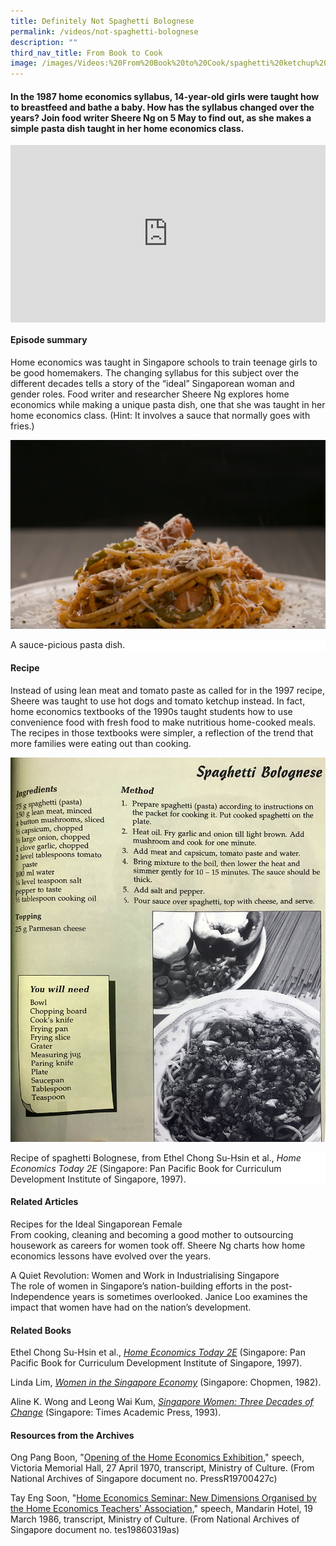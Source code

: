 ```yaml
---
title: Definitely Not Spaghetti Bolognese
permalink: /videos/not-spaghetti-bolognese
description: ""
third_nav_title: From Book to Cook
image: /images/Videos:%20From%20Book%20to%20Cook/spaghetti%20ketchup%20measuring%20technique.png
---
```

#### In the 1987 home economics syllabus, 14-year-old girls were taught how to breastfeed and bathe a baby. How has the syllabus changed over the years? Join food writer Sheere Ng on 5 May to find out, as she makes a simple pasta dish taught in her home economics class.

<style>.embed-container {position: relative; padding-bottom: 56.25%; height: 0; overflow: hidden; max-width: 100%; } .embed-container iframe, .embed-container object, .embed-container embed { position: absolute; top: 0; left: 0; width: 100%; height: 100%; }</style><div class='embed-container'><iframe src="https://www.youtube.com/embed/w_d1IQKeguM" frameborder='0' allowfullscreen></iframe></div>

#### **Episode summary** ####
Home economics was taught in Singapore schools to train teenage girls to be good homemakers. The changing syllabus for this subject over the different decades tells a story of the “ideal” Singaporean woman and gender roles. Food writer and researcher Sheere Ng explores home economics while making a unique pasta dish, one that she was taught in her home economics class. (Hint: It involves a sauce that normally goes with fries.)

![](/images/Videos:%20From%20Book%20to%20Cook/spaghetti%20ketchup.png)
<div style="background-color: white;">A sauce-picious pasta dish.</div>


#### **Recipe**
Instead of using lean meat and tomato paste as called for in the 1997 recipe, Sheere was taught to use hot dogs and tomato ketchup instead. In fact, home economics textbooks of the 1990s taught students how to use convenience food with fresh food to make nutritious home-cooked meals. The recipes in those textbooks were simpler, a reflection of the trend that more families were eating out than cooking.  

![](/images/Videos:%20From%20Book%20to%20Cook/home%20econs%20recipe.jpg)
<div style="background-color: white;">Recipe of spaghetti Bolognese, from Ethel Chong Su-Hsin et al., <i>Home Economics Today 2E</i> (Singapore: Pan Pacific Book for Curriculum Development Institute of Singapore, 1997).</div>

#### **Related Articles**
<a style="text-decoration: none;" href="/vol-13/issue-4/jan-mar-2018/ideal-sgporean-female"> Recipes for the Ideal Singaporean Female</a>
<br>From cooking, cleaning and becoming a good mother to outsourcing housework as careers for women took off. Sheere Ng charts how home economics lessons have evolved over the years.

<a style="text-decoration: none;" href="/vol-10/issue-2/jul-sep-2014/nation-building-women-singapore">A Quiet Revolution: Women and Work in Industrialising Singapore</a>
<br>The role of women in Singapore’s nation-building efforts in the post-Independence years is sometimes overlooked. Janice Loo examines the impact that women have had on the nation’s development.

#### **Related Books**
Ethel Chong Su-Hsin et al., *[Home Economics Today 2E](https://eservice.nlb.gov.sg/item_holding.aspx?bid=8888488)* (Singapore: Pan Pacific Book for Curriculum Development Institute of Singapore, 1997).

Linda Lim, *[Women in the Singapore Economy](https://eservice.nlb.gov.sg/item_holding.aspx?bid=4080228)* (Singapore: Chopmen, 1982).

Aline K. Wong and Leong Wai Kum, *[Singapore Women: Three Decades of Change](https://eservice.nlb.gov.sg/item_holding.aspx?bid=6442564)* (Singapore: Times Academic Press, 1993).

#### **Resources from the Archives**
Ong Pang Boon, "[Opening of the Home Economics Exhibition](https://www.nas.gov.sg/archivesonline/speeches/record-details/7a96fb67-115d-11e3-83d5-0050568939ad)," speech, Victoria Memorial Hall, 27 April 1970, transcript, Ministry of Culture. (From National Archives of Singapore document no. PressR19700427c)

Tay Eng Soon, "[Home Economics Seminar: New Dimensions Organised by the Home Economics Teachers' Association](https://www.nas.gov.sg/archivesonline/speeches/record-details/736f9de6-115d-11e3-83d5-0050568939ad)," speech, Mandarin Hotel, 19 March 1986, transcript, Ministry of Culture. (From National Archives of Singapore document no. tes19860319as)